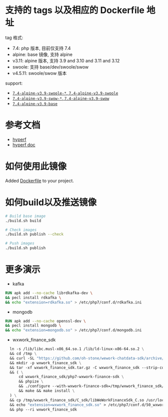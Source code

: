 # 支持的 tags 以及相应的 Dockerfile 地址

tag 格式:

- 7.4: php 版本, 目前仅支持 7.4
- alpine: base 镜像, 支持 alpine
- v3.11: alpine 版本, 支持  3.9 and 3.10 and 3.11 and 3.12
- swoole: 支持 base/dev/swoole/swow
- v4.5.11: swoole/swow 版本

support:

- [`7.4-alpine-v3.9-swoole-*`, `7.4-alpine-v3.9-swoole`](https://github.com/hyperf-cloud/hyperf-docker/blob/master/7.4/alpine/swoole/Dockerfile)
- [`7.4-alpine-v3.9-swow-*`, `7.4-alpine-v3.9-swow`](https://github.com/hyperf-cloud/hyperf-docker/blob/master/7.4/alpine/swoole/Dockerfile)
- [`7.4-alpine-v3.9-base`](https://github.com/hyperf-cloud/hyperf-docker/blob/master/7.4/alpine/base/Dockerfile)

# 参考文档

- [hyperf](https://github.com/hyperf)
- [hyperf doc](https://doc.hyperf.io)

# 如何使用此镜像

Added [Dockerfile](https://github.com/hyperf-cloud/hyperf-docker/blob/master/Dockerfile) to your project.

# 如何build以及推送镜像

```bash
# Build base image
./build.sh build

# Check images
./build.sh publish --check

# Push images
./build.sh publish
```

# 更多演示

- kafka

```dockerfile
RUN apk add --no-cache librdkafka-dev \
&& pecl install rdkafka \
&& echo "extension=rdkafka.so" > /etc/php7/conf.d/rdkafka.ini
```

- mongodb

```dockerfile
RUN apk add --no-cache openssl-dev \
&& pecl install mongodb \
&& echo "extension=mongodb.so" > /etc/php7/conf.d/mongodb.ini
```

- wxwork_finance_sdk

```dockerfile
  ln -s /lib/libc.musl-x86_64.so.1 /lib/ld-linux-x86-64.so.2 \
  && cd /tmp \
  && curl -SL "https://github.com/oh-stone/wework-chatdata-sdk/archive/v0.1.0.tar.gz" -o wxwork_finance_sdk.tar.gz \
  && mkdir -p wxwork_finance_sdk \
  && tar -xf wxwork_finance_sdk.tar.gz -C wxwork_finance_sdk --strip-components=1 \
  && ( \
      cd wxwork_finance_sdk/php7-wxwork-finance-sdk \
      && phpize \
      && ./configure --with-wxwork-finance-sdk=/tmp/wxwork_finance_sdk/C_sdk \
      && make && make install \
  ) \
  && cp /tmp/wxwork_finance_sdk/C_sdk/libWeWorkFinanceSdk_C.so /usr/local/lib/libWeWorkFinanceSdk_C.so \
  && echo "extension=wxwork_finance_sdk.so" > /etc/php7/conf.d/50_wxwork_finance_sdk.ini \
  && php --ri wxwork_finance_sdk
```